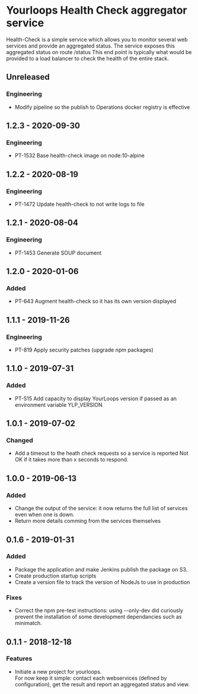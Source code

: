 # Yourloops Health Check aggregator service

Health-Check is a simple service which allows you to monitor several web services and provide an aggregated status.
The service exposes this aggregated status on route /status
This end point is typically what would be provided to a load balancer to check the health of the entire stack.

## Unreleased
### Engineering
- Modify pipeline so the publish to Operations docker registry is effective

## 1.2.3 - 2020-09-30
### Engineering
- PT-1532 Base health-check image on node:10-alpine

## 1.2.2 - 2020-08-19
### Engineering
- PT-1472 Update health-check to not write logs to file

## 1.2.1 - 2020-08-04
### Engineering
- PT-1453 Generate SOUP document

## 1.2.0 - 2020-01-06
### Added
- PT-643 Augment health-check so it has its own version displayed

## 1.1.1 - 2019-11-26
### Engineering
- PT-819 Apply security patches (upgrade npm packages)

## 1.1.0 - 2019-07-31

### Added
- PT-515 Add capacity to display YourLoops version if passed as an environment variable YLP_VERSION

## 1.0.1 - 2019-07-02
### Changed
- Add a timeout to the heath check requests so a service is reported Not OK if it takes more than x seconds to respond.

## 1.0.0 - 2019-06-13
### Added
- Change the output of the service: it now returns the full list of services even when one is down.
- Return more details comming from the services themselves

## 0.1.6 - 2019-01-31
### Added
- Package the application and make Jenkins publish the package on S3.
- Create production startup scripts
- Create a version file to track the version of NodeJs to use in production
### Fixes
- Correct the npm pre-test instructions: using --only-dev did curiously prevent the installation of some development dependancies such as minimatch.

## 0.1.1 - 2018-12-18
### Features
- Initiate a new project for yourloops.  
    For now keep it simple: contact each webservices (defined by configuration), get the result and report an aggregated status and view.

